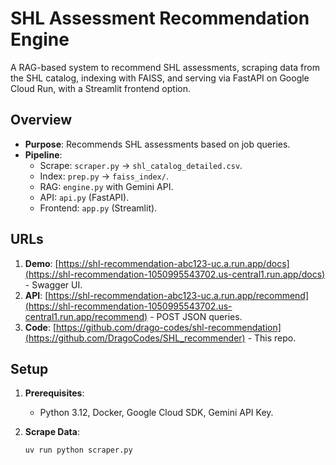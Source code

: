 # SHL Assessment Recommendation Engine

A RAG-based system to recommend SHL assessments, scraping data from the SHL catalog, indexing with FAISS, and serving via FastAPI on Google Cloud Run, with a Streamlit frontend option.

## Overview
- **Purpose**: Recommends SHL assessments based on job queries.
- **Pipeline**:
  - Scrape: `scraper.py` → `shl_catalog_detailed.csv`.
  - Index: `prep.py` → `faiss_index/`.
  - RAG: `engine.py` with Gemini API.
  - API: `api.py` (FastAPI).
  - Frontend: `app.py` (Streamlit).

## URLs
1. **Demo**: [https://shl-recommendation-abc123-uc.a.run.app/docs](https://shl-recommendation-1050995543702.us-central1.run.app/docs) - Swagger UI.
2. **API**: [https://shl-recommendation-abc123-uc.a.run.app/recommend](https://shl-recommendation-1050995543702.us-central1.run.app/recommend) - POST JSON queries.
3. **Code**: [https://github.com/drago-codes/shl-recommendation](https://github.com/DragoCodes/SHL_recommender) - This repo.

## Setup
1. **Prerequisites**:
   - Python 3.12, Docker, Google Cloud SDK, Gemini API Key.

2. **Scrape Data**:
   ```bash
   uv run python scraper.py
